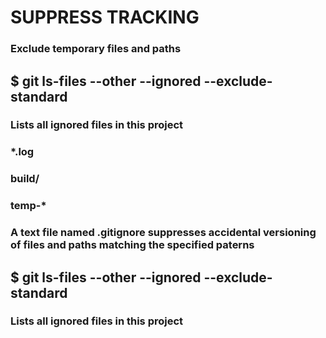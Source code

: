 # SUPPRESS TRACKING

### Exclude temporary files and paths

## \$ git ls-files --other --ignored --exclude-standard

### Lists all ignored files in this project

### \*.log

### build/

### temp-\*

### A text file named .gitignore suppresses accidental versioning of files and paths matching the specified paterns

## \$ git ls-files --other --ignored --exclude-standard

### Lists all ignored files in this project
